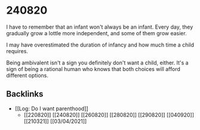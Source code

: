 # 240820
I have to remember that an infant won't always be an infant. Every day, they gradually grow a lottle more independent, and some of them grow easier.

I may have overestimated the duration of infancy and how much time a child requires.

Being ambivalent isn't a sign you definitely don't want a child, either. It's a sign of being a rational human who knows that both choices will afford different options.

## Backlinks
* [[Log: Do I want parenthood]]
	* [[220820]]
[[240820]]
[[260820]]
[[280820]]
[[290820]]
[[040920]]
[[210321]]
[[03/04/2021]]

<!-- #Life -->

<!-- {BearID:51DE2947-03B4-46D0-A947-84F4489C5AA3-15756-000013032ADD1094} -->
